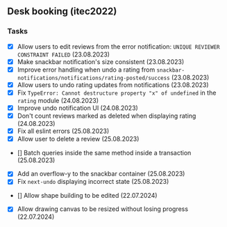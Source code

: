 ## Desk booking (itec2022)

### Tasks

- [x] Allow users to edit reviews from the error notification: `UNIQUE REVIEWER CONSTRAINT FAILED` (23.08.2023)
- [x] Make snackbar notification's size consistent (23.08.2023)
- [x] Improve error handling when undo a rating from `snackbar-notifications/notifications/rating-posted/success` (23.08.2023)
- [x] Allow users to undo rating updates from notifications (23.08.2023)
- [x] Fix `TypeError: Cannot destructure property "x" of undefined` in the `rating` module (24.08.2023)
- [x] Improve undo notification UI (24.08.2023)
- [x] Don't count reviews marked as deleted when displaying rating (24.08.2023)
- [x] Fix all eslint errors (25.08.2023)
- [x] Allow user to delete a review (25.08.2023)
- [] Batch queries inside the same method inside a transaction (25.08.2023)
- [x] Add an overflow-y to the snackbar container (25.08.2023)
- [x] Fix `next-undo` displaying incorrect state (25.08.2023)
- [] Allow shape building to be edited (22.07.2024)
- [x] Allow drawing canvas to be resized without losing progress (22.07.2024)
